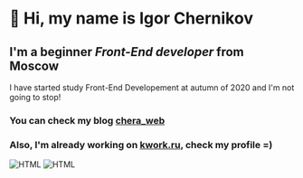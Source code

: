 # 👋 Hi, my name is **Igor Chernikov**
## I'm a beginner *Front-End developer* from Moscow
   I have started study Front-End Developement at autumn of 2020 and I'm not going to stop!
### You can check my blog [chera_web](https://www.instagram.com/chera_web/)
### Also, I'm already working on [kwork.ru](https://kwork.ru/user/cher_web), check my profile =)

![HTML](https://img.shields.io/badge/-HTML-080808?style=for-the-badge&logo=html5&color=red)
![HTML](https://img.shields.io/badge/-CSS-090909?style=for-the-badge&logo=css3)
